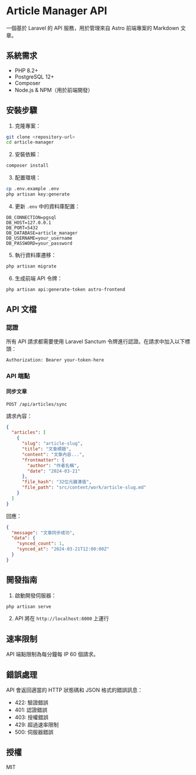 # Article Manager API

一個基於 Laravel 的 API 服務，用於管理來自 Astro 前端專案的 Markdown 文章。

## 系統需求

- PHP 8.2+
- PostgreSQL 12+
- Composer
- Node.js & NPM（用於前端開發）

## 安裝步驟

1. 克隆專案：
```bash
git clone <repository-url>
cd article-manager
```

2. 安裝依賴：
```bash
composer install
```

3. 配置環境：
```bash
cp .env.example .env
php artisan key:generate
```

4. 更新 `.env` 中的資料庫配置：
```
DB_CONNECTION=pgsql
DB_HOST=127.0.0.1
DB_PORT=5432
DB_DATABASE=article_manager
DB_USERNAME=your_username
DB_PASSWORD=your_password
```

5. 執行資料庫遷移：
```bash
php artisan migrate
```

6. 生成前端 API 令牌：
```bash
php artisan api:generate-token astro-frontend
```

## API 文檔

### 認證

所有 API 請求都需要使用 Laravel Sanctum 令牌進行認證。在請求中加入以下標頭：

```
Authorization: Bearer your-token-here
```

### API 端點

#### 同步文章
```
POST /api/articles/sync
```

請求內容：
```json
{
  "articles": [
    {
      "slug": "article-slug",
      "title": "文章標題",
      "content": "文章內容...",
      "frontmatter": {
        "author": "作者名稱",
        "date": "2024-03-21"
      },
      "file_hash": "32位元雜湊值",
      "file_path": "src/content/work/article-slug.md"
    }
  ]
}
```

回應：
```json
{
  "message": "文章同步成功",
  "data": {
    "synced_count": 1,
    "synced_at": "2024-03-21T12:00:00Z"
  }
}
```

## 開發指南

1. 啟動開發伺服器：
```bash
php artisan serve
```

2. API 將在 `http://localhost:8000` 上運行

## 速率限制

API 端點限制為每分鐘每 IP 60 個請求。

## 錯誤處理

API 會返回適當的 HTTP 狀態碼和 JSON 格式的錯誤訊息：

- 422: 驗證錯誤
- 401: 認證錯誤
- 403: 授權錯誤
- 429: 超過速率限制
- 500: 伺服器錯誤

## 授權

MIT
